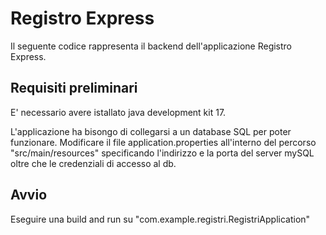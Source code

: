 # Registro Express

Il seguente codice rappresenta il backend dell'applicazione Registro Express.

## Requisiti preliminari

E' necessario avere istallato java development kit 17.

L'applicazione ha bisongo di collegarsi a un database SQL per poter funzionare.
Modificare il file application.properties all'interno del percorso "src/main/resources" specificando l'indirizzo e la porta del server mySQL oltre che le credenziali di accesso al db.
 
## Avvio

Eseguire una build and run su "com.example.registri.RegistriApplication"
